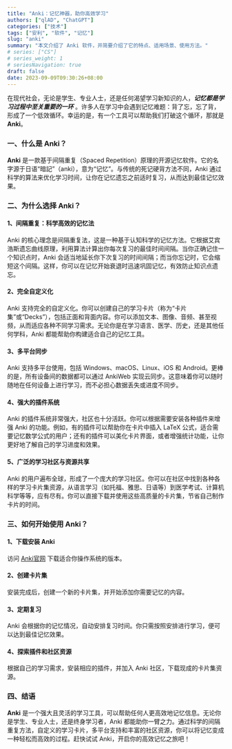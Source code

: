 ```yaml
---
title: "Anki：记忆神器，助你高效学习"
authors: ["qlAD", "ChatGPT"]
categories: ["技术"]
tags: ["安利", "软件", "记忆"]
slug: "anki"
summary: "本文介绍了 Anki 软件，并简要介绍了它的特点、适用场景、使用方法。"
# series: ["CS"]
# series_weight: 1
# seriesNavigation: true
draft: false
date: 2023-09-09T09:30:26+08:00
---
```


在现代社会，无论是学生、专业人士，还是任何渴望学习新知识的人，***记忆都是学习过程中至关重要的一环*** 。许多人在学习中会遇到记忆难题：背了忘，忘了背，形成了一个低效循环。幸运的是，有一个工具可以帮助我们打破这个循环，那就是 **Anki**。

### 一、什么是 Anki？

**Anki** 是一款基于间隔重复（Spaced Repetition）原理的开源记忆软件。它的名字源于日语“暗記”（anki），意为“记忆”。与传统的死记硬背方法不同，Anki 通过科学的算法来优化学习时间，让你在记忆遗忘之前适时复习，从而达到最佳记忆效果。

### 二、为什么选择 Anki？

#### 1、间隔重复：科学高效的记忆法

Anki 的核心理念是间隔重复法，这是一种基于认知科学的记忆方法。它根据艾宾浩斯遗忘曲线原理，利用算法计算出你每次复习的最佳时间间隔。当你正确记住一个知识点时，Anki 会适当地延长你下次复习的时间间隔；而当你忘记时，它会缩短这个间隔。这样，你可以在记忆开始衰退时迅速巩固记忆，有效防止知识点遗忘。

#### 2、完全自定义化

Anki 支持完全的自定义化。你可以创建自己的学习卡片（称为“卡片集”或“Decks”），包括正面和背面内容。你可以添加文本、图像、音频、甚至视频，从而适应各种不同学习需求。无论你是在学习语言、医学、历史，还是其他任何学科，Anki 都能帮助你构建适合自己的记忆工具。

#### 3、多平台同步

Anki 支持多平台使用，包括 Windows、macOS、Linux、iOS 和 Android。更棒的是，所有设备间的数据都可以通过 AnkiWeb 实现云同步。这意味着你可以随时随地在任何设备上进行学习，而不必担心数据丢失或进度不同步。

#### 4、强大的插件系统

Anki 的插件系统非常强大，社区也十分活跃。你可以根据需要安装各种插件来增强 Anki 的功能。例如，有的插件可以帮助你在卡片中插入 LaTeX 公式，适合需要记忆数学公式的用户；还有的插件可以美化卡片界面，或者增强统计功能，让你更好地了解自己的学习进度和效果。

#### 5、广泛的学习社区与资源共享

Anki 的用户遍布全球，形成了一个庞大的学习社区。你可以在社区中找到各种各样的学习卡片集资源，从语言学习（如托福、雅思、日语等）到医学考试、计算机科学等等，应有尽有。你可以直接下载并使用这些高质量的卡片集，节省自己制作卡片的时间。

### 三、如何开始使用 Anki？

#### 1、下载安装 Anki

访问 [Anki官网](https://apps.ankiweb.net/) 下载适合你操作系统的版本。
   
#### 2、创建卡片集

安装完成后，创建一个新的卡片集，并开始添加你需要记忆的内容。

#### 3、定期复习

Anki 会根据你的记忆情况，自动安排复习时间。你只需按照安排进行学习，便可以达到最佳记忆效果。

#### 4、探索插件和社区资源

根据自己的学习需求，安装相应的插件，并加入 Anki 社区，下载现成的卡片集资源。

### 四、结语

**Anki** 是一个强大且灵活的学习工具，可以帮助任何人更高效地记忆信息。无论你是学生、专业人士，还是终身学习者，Anki 都能助你一臂之力。通过科学的间隔重复方法，自定义的学习卡片，多平台支持和丰富的社区资源，你可以将记忆变成一种轻松而高效的过程。赶快试试 Anki，开启你的高效记忆之旅吧！
